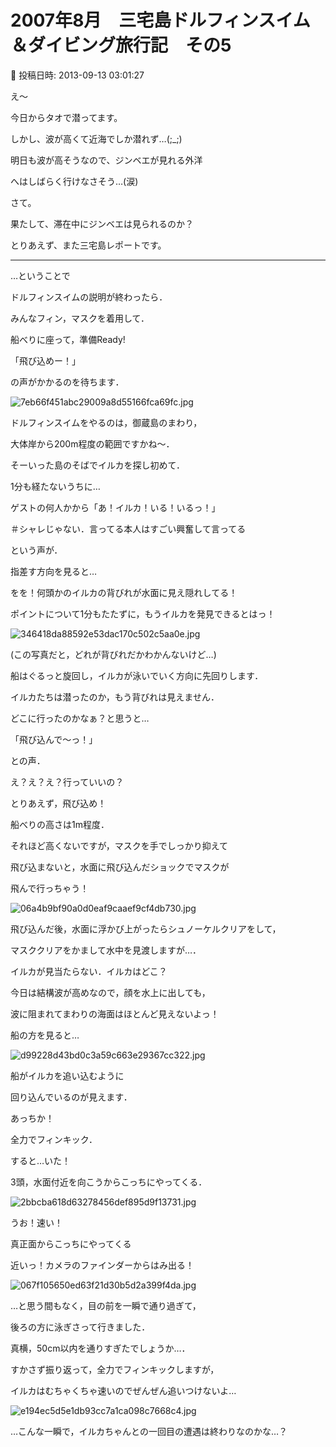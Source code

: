 # 2007年8月　三宅島ドルフィンスイム＆ダイビング旅行記　その5

📅 投稿日時: 2013-09-13 03:01:27

え～


今日からタオで潜ってます。


しかし、波が高くて近海でしか潜れず…(;_;)


明日も波が高そうなので、ジンベエが見れる外洋


へはしばらく行けなさそう…(涙)


さて。


果たして、滞在中にジンベエは見られるのか？





とりあえず、また三宅島レポートです。


-----


…ということで


ドルフィンスイムの説明が終わったら．


みんなフィン，マスクを着用して．


船べりに座って，準備Ready!


「飛び込めー！」


の声がかかるのを待ちます．




![7eb66f451abc29009a8d55166fca69fc.jpg](images/7eb66f451abc29009a8d55166fca69fc.jpg)







ドルフィンスイムをやるのは，御蔵島のまわり，


大体岸から200m程度の範囲ですかね～．


そーいった島のそばでイルカを探し初めて．


1分も経たないうちに…





ゲストの何人かから「あ！イルカ！いる！いるっ！」


＃シャレじゃない．言ってる本人はすごい興奮して言ってる


という声が．





指差す方向を見ると…


をを！何頭かのイルカの背びれが水面に見え隠れしてる！


ポイントについて1分もたたずに，もうイルカを発見できるとはっ！




![346418da88592e53dac170c502c5aa0e.jpg](images/346418da88592e53dac170c502c5aa0e.jpg)




(この写真だと，どれが背びれだかわかんないけど…)





船はぐるっと旋回し，イルカが泳いでいく方向に先回りします．


イルカたちは潜ったのか，もう背びれは見えません．


どこに行ったのかなぁ？と思うと…


「飛び込んで～っ！」


との声．





え？え？え？行っていいの？


とりあえず，飛び込め！





船べりの高さは1m程度．


それほど高くないですが，マスクを手でしっかり抑えて


飛び込まないと，水面に飛び込んだショックでマスクが


飛んで行っちゃう！







![06a4b9bf90a0d0eaf9caaef9cf4db730.jpg](images/06a4b9bf90a0d0eaf9caaef9cf4db730.jpg)




飛び込んだ後，水面に浮かび上がったらシュノーケルクリアをして，


マスククリアをかまして水中を見渡しますが…．


イルカが見当たらない．イルカはどこ？





今日は結構波が高めなので，顔を水上に出しても，


波に阻まれてまわりの海面はほとんど見えないよっ！





船の方を見ると…




![d99228d43bd0c3a59c663e29367cc322.jpg](images/d99228d43bd0c3a59c663e29367cc322.jpg)




船がイルカを追い込むように


回り込んでいるのが見えます．


あっちか！


全力でフィンキック．





すると…いた！


3頭，水面付近を向こうからこっちにやってくる．




![2bbcba618d63278456def895d9f13731.jpg](images/2bbcba618d63278456def895d9f13731.jpg)







うお！速い！


真正面からこっちにやってくる


近いっ！カメラのファインダーからはみ出る！




![067f105650ed63f21d30b5d2a399f4da.jpg](images/067f105650ed63f21d30b5d2a399f4da.jpg)







…と思う間もなく，目の前を一瞬で通り過ぎて，


後ろの方に泳ぎさって行きました．


真横，50cm以内を通りすぎたでしょうか…．





すかさず振り返って，全力でフィンキックしますが，


イルカはむちゃくちゃ速いのでぜんぜん追いつけないよ…




![e194ec5d5e1db93cc7a1ca098c7668c4.jpg](images/e194ec5d5e1db93cc7a1ca098c7668c4.jpg)







…こんな一瞬で，イルカちゃんとの一回目の遭遇は終わりなのかな…？
